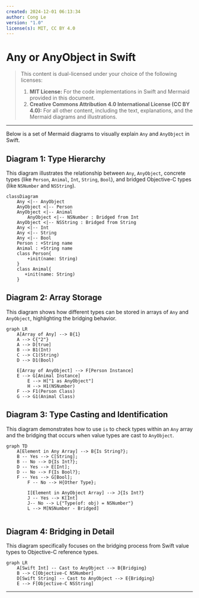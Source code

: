 ```yaml
---
created: 2024-12-01 06:13:34
author: Cong Le
version: "1.0"
license(s): MIT, CC BY 4.0
---
```



# Any or AnyObject in Swift
> This content is dual-licensed under your choice of the following licenses:
> 1.  **MIT License:** For the code implementations in Swift and Mermaid provided in this document.
> 2.  **Creative Commons Attribution 4.0 International License (CC BY 4.0):** For all other content, including the text, explanations, and the Mermaid diagrams and illustrations.

---

Below is a set of Mermaid diagrams to visually explain `Any` and `AnyObject` in Swift.

## Diagram 1: Type Hierarchy

This diagram illustrates the relationship between `Any`, `AnyObject`, concrete types (like `Person`, `Animal`, `Int`, `String`, `Bool`), and bridged Objective-C types (like `NSNumber` and `NSString`).

```mermaid
classDiagram
    Any <|-- AnyObject
    AnyObject <|-- Person
    AnyObject <|-- Animal
		AnyObject <|-- NSNumber : Bridged from Int
    AnyObject <|-- NSString : Bridged from String
    Any <|-- Int
    Any <|-- String
    Any <|-- Bool
    Person : +String name
    Animal : +String name
    class Person{
        +init(name: String)
    }
    class Animal{
       +init(name: String)
    }

```

## Diagram 2: Array Storage

This diagram shows how different types can be stored in arrays of `Any` and `AnyObject`, highlighting the bridging behavior.

```mermaid
graph LR
    A[Array of Any] --> B{1}
    A --> C{"2"}
    A --> D[true]
    B --> B1(Int)
    C --> C1(String)
    D --> D1(Bool)

    E[Array of AnyObject] --> F[Person Instance]
    E --> G[Animal Instance]
		E --> H["1 as AnyObject"]
		H --> H1(NSNumber)
    F --> F1(Person Class)
    G --> G1(Animal Class)
```

## Diagram 3:  Type Casting and Identification

This diagram demonstrates how to use `is` to check types within an `Any` array and the bridging that occurs when value types are cast to `AnyObject`.

```mermaid
graph TD
    A[Element in Any Array] --> B{Is String?};
    B -- Yes --> C[String];
    B -- No --> D{Is Int?};
    D -- Yes --> E[Int];
    D -- No --> F{Is Bool?};
    F -- Yes --> G[Bool];
		F -- No --> H{Other Type};

		I[Element in AnyObject Array] --> J{Is Int?}
		J -- Yes --> K[Int]
		J-- No --> L{"Type(of: obj) = NSNumber"}
		L --> M[NSNumber - Bridged]
		
```

## Diagram 4:  Bridging in Detail

This diagram specifically focuses on the bridging process from Swift value types to Objective-C reference types.

```mermaid
graph LR
    A[Swift Int] -- Cast to AnyObject --> B{Bridging}
    B --> C[Objective-C NSNumber]
    D[Swift String] -- Cast to AnyObject --> E{Bridging}
    E --> F[Objective-C NSString]
```
---
